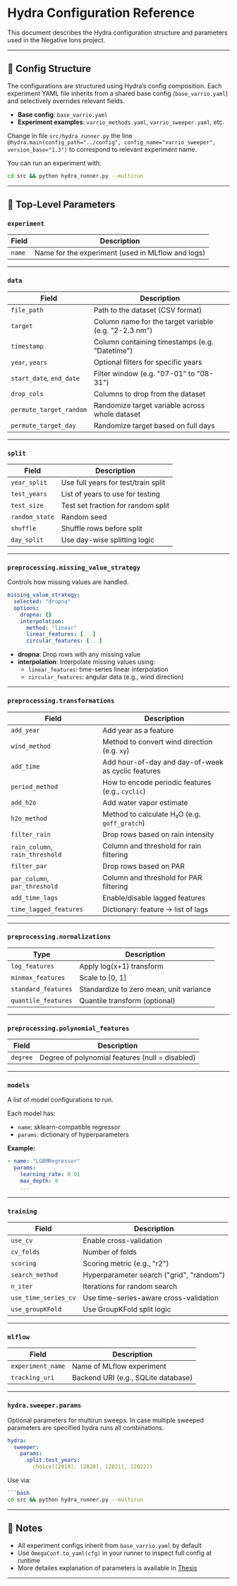 # Hydra Configuration Reference

This document describes the Hydra configuration structure and parameters used in the Negative Ions project.

---

## 📁 Config Structure

The configurations are structured using Hydra’s config composition. Each experiment YAML file inherits from a shared base config (`base_varrio.yaml`) and selectively overrides relevant fields.

- **Base config**: `base_varrio.yaml`
- **Experiment examples**: `varrio_methods.yaml`, `varrio_sweeper.yaml`, etc.

Change in file ```src/hydra_runner.py```
the line
```@hydra.main(config_path="../config", config_name="varrio_sweeper", version_base="1.3")```
to correspond to relevant experiment name. 

You can run an experiment with:
```bash
cd src && python hydra_runner.py --multirun 
```


---

## 🔧 Top-Level Parameters

### `experiment`
| Field | Description |
|-------|-------------|
| `name` | Name for the experiment (used in MLflow and logs) |

---

### `data`
| Field | Description |
|-------|-------------|
| `file_path` | Path to the dataset (CSV format) |
| `target` | Column name for the target variable (e.g. "2-2.3 nm") |
| `timestamp` | Column containing timestamps (e.g. "Datetime") |
| `year`, `years` | Optional filters for specific years |
| `start_date`, `end_date` | Filter window (e.g. "07-01" to "08-31") |
| `drop_cols` | Columns to drop from the dataset |
| `permute_target_random` | Randomize target variable across whole dataset |
| `permute_target_day` | Randomize target based on full days |

---

### `split`
| Field | Description |
|-------|-------------|
| `year_split` | Use full years for test/train split |
| `test_years` | List of years to use for testing |
| `test_size` | Test set fraction for random split |
| `random_state` | Random seed |
| `shuffle` | Shuffle rows before split |
| `day_split` | Use day-wise splitting logic |

---

### `preprocessing.missing_value_strategy`

Controls how missing values are handled.

```yaml
missing_value_strategy:
  selected: "dropna"
  options:
    dropna: {}
    interpolation: 
      method: "linear"
      linear_features: [...]
      circular_features: [...]
```

- **dropna**: Drop rows with any missing value
- **interpolation**: Interpolate missing values using:
  - `linear_features`: time-series linear interpolation
  - `circular_features`: angular data (e.g., wind direction)

---

### `preprocessing.transformations`

| Field | Description |
|-------|-------------|
| `add_year` | Add year as a feature |
| `wind_method` | Method to convert wind direction (e.g. `xy`) |
| `add_time` | Add hour-of-day and day-of-week as cyclic features |
| `period_method` | How to encode periodic features (e.g., `cyclic`) |
| `add_h2o` | Add water vapor estimate |
| `h2o_method` | Method to calculate H₂O (e.g. `goff_gratch`) |
| `filter_rain` | Drop rows based on rain intensity |
| `rain_column`, `rain_threshold` | Column and threshold for rain filtering |
| `filter_par` | Drop rows based on PAR |
| `par_column`, `par_threshold` | Column and threshold for PAR filtering |
| `add_time_lags` | Enable/disable lagged features |
| `time_lagged_features` | Dictionary: feature → list of lags |

---

### `preprocessing.normalizations`

| Type | Description |
|------|-------------|
| `log_features` | Apply log(x+1) transform |
| `minmax_features` | Scale to [0, 1] |
| `standard_features` | Standardize to zero mean, unit variance |
| `quantile_features` | Quantile transform (optional) |

---

### `preprocessing.polynomial_features`

| Field | Description |
|-------|-------------|
| `degree` | Degree of polynomial features (null = disabled) |

---

### `models`

A list of model configurations to run.

Each model has:
- `name`: sklearn-compatible regressor
- `params`: dictionary of hyperparameters

**Example:**
```yaml
- name: "LGBMRegressor"
  params:
    learning_rate: 0.01
    max_depth: 8
    ...
```

---

### `training`

| Field | Description |
|-------|-------------|
| `use_cv` | Enable cross-validation |
| `cv_folds` | Number of folds |
| `scoring` | Scoring metric (e.g., "r2") |
| `search_method` | Hyperparameter search ("grid", "random") |
| `n_iter` | Iterations for random search |
| `use_time_series_cv` | Use time-series-aware cross-validation |
| `use_groupKFold` | Use GroupKFold split logic |

---

### `mlflow`

| Field | Description |
|-------|-------------|
| `experiment_name` | Name of MLflow experiment |
| `tracking_uri` | Backend URI (e.g., SQLite database) |

---

### `hydra.sweeper.params`

Optional parameters for multirun sweeps. In case multiple sweeped parameters are specified hydra runs all combinations. 

```yaml
hydra:
  sweeper:
    params:
      split.test_years: 
        choice([2019], [2020], [2021], [2022])
```

Use via:
```bash
```bash
cd src && python hydra_runner.py --multirun 
```


---

## 📝 Notes

- All experiment configs inherit from `base_varrio.yaml` by default
- Use `OmegaConf.to_yaml(cfg)` in your runner to inspect full config at runtime
- More detailes explanation of parameters is available in [Thesis](Mikko_Ahro_Mastersthesis_2025.pdf)

---


